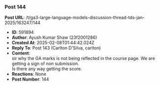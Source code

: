 ### Post 144
**Post URL**: /t/ga3-large-language-models-discussion-thread-tds-jan-2025/163247/144
- **ID**: 591894
- **Author**: Ayush Kumar Shaw  (23f2001286)
- **Created At**: 2025-02-08T01:44:42.024Z
- **Reply To**: Post 143 (Carlton D'Silva, carlton)
- **Content**:  
  sir why the GA marks is not being reflected in the course page. We are getting a sign of non submission.<br>
Is there any way getting the score.
- **Reactions**: None
- **Post Number**: 144

